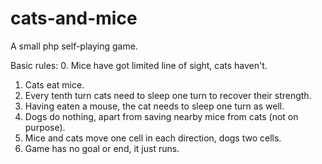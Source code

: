 # cats-and-mice
A small php self-playing game. 

Basic rules:
0. Mice have got limited line of sight, cats haven't.  
1. Cats eat mice.
2. Every tenth turn cats need to sleep one turn to recover their strength.
3. Having eaten a mouse, the cat needs to sleep one turn as well.
4. Dogs do nothing, apart from saving nearby mice from cats (not on purpose).
5. Mice and cats move one cell in each direction, dogs two cells.
6. Game has no goal or end, it just runs. 